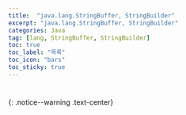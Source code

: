```yaml
---
title:  "java.lang.StringBuffer, StringBuilder"
excerpt: "java.lang.StringBuffer, StringBuilder"
categories: Java
tag: [lang, StringBuffer, StringBuilder]
toc: true
toc_label: "목록"
toc_icon: "bars"
toc_sticky: true
---
```


# 
{: .notice--warning .text-center}

```java

```
